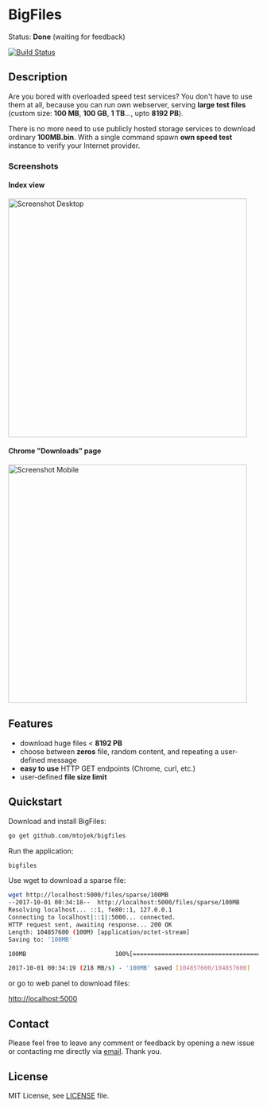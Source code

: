 # BigFiles

Status: **Done** (waiting for feedback)

[![Build Status](https://travis-ci.org/mtojek/bigfiles.svg?branch=master)](https://travis-ci.org/mtojek/bigfiles)

## Description

Are you bored with overloaded speed test services? You don't have to use them at all, because you can run own webserver, serving **large test files** (custom size: **100 MB**, **100 GB**, **1 TB**..., upto **8192 PB**). 

There is no more need to use publicly hosted storage services to download ordinary **100MB.bin**. With a single command spawn **own speed test** instance to verify your Internet provider.

### Screenshots

#### Index view

<img src="https://github.com/mtojek/bigfiles/blob/master/screenshot-1.png" alt="Screenshot Desktop" width="480px" />

#### Chrome "Downloads" page

<img src="https://github.com/mtojek/bigfiles/blob/master/screenshot-2.png" alt="Screenshot Mobile" width="480px" />

## Features

* download huge files < **8192 PB**
* choose between **zeros** file, random content, and repeating a user-defined message
* **easy to use** HTTP GET endpoints (Chrome, curl, etc.)
* user-defined **file size limit**

## Quickstart

Download and install BigFiles:
```bash
go get github.com/mtojek/bigfiles
```
Run the application:
```bash
bigfiles
```

Use wget to download a sparse file:
```bash
wget http://localhost:5000/files/sparse/100MB
--2017-10-01 00:34:18--  http://localhost:5000/files/sparse/100MB
Resolving localhost... ::1, fe80::1, 127.0.0.1
Connecting to localhost|::1|:5000... connected.
HTTP request sent, awaiting response... 200 OK
Length: 104857600 (100M) [application/octet-stream]
Saving to: '100MB'

100MB                         100%[===================================================>] 100.00M   218MB/s   in 0.5s   

2017-10-01 00:34:19 (218 MB/s) - '100MB' saved [104857600/104857600]

```

or go to web panel to download files:

[http://localhost:5000](http://localhost:5000)

## Contact

Please feel free to leave any comment or feedback by opening a new issue or contacting me directly via [email](mailto:marcin@tojek.pl). Thank you.

## License

MIT License, see [LICENSE](https://github.com/mtojek/bigfiles/blob/master/LICENSE) file.
